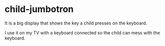 # child-jumbotron
It is a big display that shows the key a child presses on the keyboard.

I use it on my TV with a keyboard connected so the child can mess with the keyboard.
